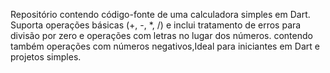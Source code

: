 Repositório contendo código-fonte de uma calculadora simples em Dart. Suporta operações básicas (+, -, *, /) e inclui tratamento de erros para divisão por zero e operações com letras no lugar dos números. contendo também operações com números negativos,Ideal para iniciantes em Dart e projetos simples.

